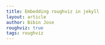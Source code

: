 ```yaml
---
title: Embedding roughviz in jekyll
layout: article
author: Bibin Jose
roughviz: true
tags: roughviz
---
```



<script> 

  new roughViz.Donut(
  {
    element: '#vis0',
    legend: false,
    data: {
      labels: ['JNCO Jeans', 'Sweat Pants', 'Jorts'],
      values: [20, 10, 2]
    },
    title: 'Pants I Got Clowned On For Wearing In High School',
    titleFontSize: '2rem',
    labels: 'letter',
    values: 'frequency',
    width: window.innerWidth,
    stroke: 'coral',
//     strokeWidth: 3,
    color: 'pink',
    fillWeight: 1.5,
  }
);

  </script>